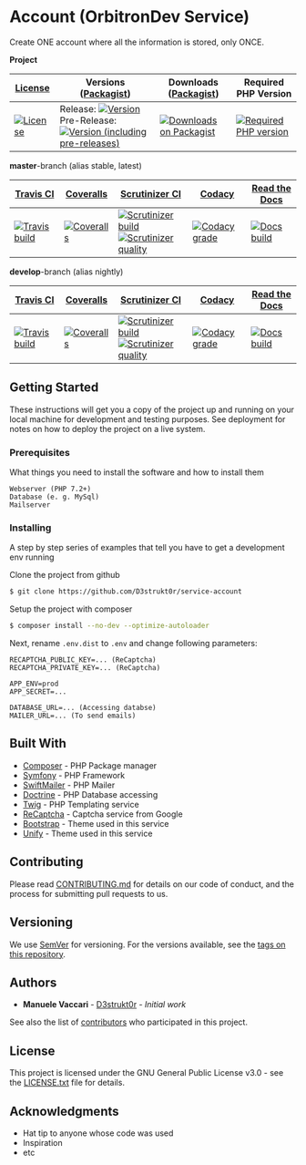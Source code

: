 # Account (OrbitronDev Service)

Create ONE account where all the information is stored, only ONCE.

**Project**

| [License][license]                  | Versions ([Packagist][packagist])                                                                                                 | Downloads ([Packagist][packagist])                     | Required PHP Version                           |
|-------------------------------------|-----------------------------------------------------------------------------------------------------------------------------------|--------------------------------------------------------|------------------------------------------------|
| [![License][license-icon]][license] | Release: [![Version][release-icon]][packagist]<br>Pre-Release: [![Version (including pre-releases)][pre-release-icon]][packagist] | [![Downloads on Packagist][downloads-icon]][packagist] | [![Required PHP version][php-icon]][packagist] |

**master**-branch (alias stable, latest)

| [Travis CI][travis]                           | [Coveralls][coveralls]                           | [Scrutinizer CI][scrutinizer]                                                                                                     | [Codacy][codacy]                              | [Read the Docs][rtfd]                   |
|-----------------------------------------------|--------------------------------------------------|-----------------------------------------------------------------------------------------------------------------------------------|-----------------------------------------------|-----------------------------------------|
| [![Travis build][travis-master-icon]][travis] | [![Coveralls][coveralls-master-icon]][coveralls] | [![Scrutinizer build][scrutinizer-master-icon]][scrutinizer]<br>[![Scrutinizer quality][scrutinizer-cc-master-icon]][scrutinizer] | [![Codacy grade][codacy-master-icon]][codacy] | [![Docs build][rtfd-master-icon]][rtfd] |

**develop**-branch (alias nightly)

| [Travis CI][travis]                            | [Coveralls][coveralls]                            | [Scrutinizer CI][scrutinizer]                                                                                                       | [Codacy][codacy]                               | [Read the Docs][rtfd]                    |
|------------------------------------------------|---------------------------------------------------|-------------------------------------------------------------------------------------------------------------------------------------|------------------------------------------------|------------------------------------------|
| [![Travis build][travis-develop-icon]][travis] | [![Coveralls][coveralls-develop-icon]][coveralls] | [![Scrutinizer build][scrutinizer-develop-icon]][scrutinizer]<br>[![Scrutinizer quality][scrutinizer-cc-develop-icon]][scrutinizer] | [![Codacy grade][codacy-develop-icon]][codacy] | [![Docs build][rtfd-develop-icon]][rtfd] |

[license]: https://github.com/D3strukt0r/generation-2-account-api/blob/master/LICENSE.txt
[packagist]: https://packagist.org/packages/d3strukt0r/generation-2-account-api
[travis]: https://travis-ci.com/D3strukt0r/generation-2-account-api
[coveralls]: https://coveralls.io/github/D3strukt0r/generation-2-account-api
[scrutinizer]: https://scrutinizer-ci.com/g/D3strukt0r/generation-2-account-api/
[rtfd]: https://readthedocs.org/projects/generation-2-account-api/
[codacy]: https://app.codacy.com/manual/D3strukt0r/generation-2-account-api/dashboard

[license-icon]: https://img.shields.io/github/license/D3strukt0r/generation-2-account-api
[release-icon]: https://img.shields.io/packagist/v/d3strukt0r/generation-2-account-api
[pre-release-icon]: https://img.shields.io/packagist/v/d3strukt0r/generation-2-account-api?include_prereleases
[downloads-icon]: https://img.shields.io/packagist/dt/d3strukt0r/generation-2-account-api
[php-icon]: https://img.shields.io/packagist/php-v/d3strukt0r/generation-2-account-api
[travis-master-icon]: https://img.shields.io/travis/com/D3strukt0r/generation-2-account-api/master
[travis-develop-icon]: https://img.shields.io/travis/com/D3strukt0r/generation-2-account-api/develop
[coveralls-master-icon]: https://img.shields.io/coveralls/github/D3strukt0r/generation-2-account-api/master
[coveralls-develop-icon]: https://img.shields.io/coveralls/github/D3strukt0r/generation-2-account-api/develop
[scrutinizer-master-icon]: https://img.shields.io/scrutinizer/build/g/D3strukt0r/generation-2-account-api/master
[scrutinizer-develop-icon]: https://img.shields.io/scrutinizer/build/g/D3strukt0r/generation-2-account-api/develop
[scrutinizer-cc-master-icon]: https://img.shields.io/scrutinizer/quality/g/D3strukt0r/generation-2-account-api/master
[scrutinizer-cc-develop-icon]: https://img.shields.io/scrutinizer/quality/g/D3strukt0r/generation-2-account-api/develop
[rtfd-master-icon]: https://img.shields.io/readthedocs/generation-2-account-api/stable
[rtfd-develop-icon]: https://img.shields.io/readthedocs/generation-2-account-api/latest
[codacy-master-icon]: https://img.shields.io/codacy/grade/6cb0a9563bc9441b937d5246c895a082/master
[codacy-develop-icon]: https://img.shields.io/codacy/grade/6cb0a9563bc9441b937d5246c895a082/develop

## Getting Started

These instructions will get you a copy of the project up and running on your local machine for development and testing purposes. See deployment for notes on how to deploy the project on a live system.

### Prerequisites

What things you need to install the software and how to install them

```
Webserver (PHP 7.2+)
Database (e. g. MySql)
Mailserver
```

### Installing

A step by step series of examples that tell you have to get a development env running

Clone the project from github

```bash
$ git clone https://github.com/D3strukt0r/service-account
```

Setup the project with composer

```bash
$ composer install --no-dev --optimize-autoloader
```

Next, rename `.env.dist` to `.env` and change following parameters:

```
RECAPTCHA_PUBLIC_KEY=... (ReCaptcha)
RECAPTCHA_PRIVATE_KEY=... (ReCaptcha)

APP_ENV=prod
APP_SECRET=...

DATABASE_URL=... (Accessing databse)
MAILER_URL=... (To send emails)
```

## Built With

* [Composer](https://getcomposer.org) - PHP Package manager
* [Symfony](https://symfony.com) - PHP Framework
* [SwiftMailer](https://swiftmailer.symfony.com) - PHP Mailer
* [Doctrine](https://www.doctrine-project.org) - PHP Database accessing
* [Twig](https://twig.symfony.com) - PHP Templating service
* [ReCaptcha](https://www.google.com/recaptcha) - Captcha service from Google
* [Bootstrap](https://getbootstrap.com) - Theme used in this service
* [Unify](https://wrapbootstrap.com/theme/unify-responsive-website-template-WB0412697) - Theme used in this service

## Contributing

Please read [CONTRIBUTING.md](CONTRIBUTING.md) for details on our code of conduct, and the process for submitting pull
requests to us.

## Versioning

We use [SemVer](http://semver.org/) for versioning. For the versions available, see the
[tags on this repository](https://github.com/D3strukt0r/generation-2-account-api/tags). 

## Authors

* **Manuele Vaccari** - [D3strukt0r](https://github.com/D3strukt0r) - *Initial work*

See also the list of [contributors](https://github.com/D3strukt0r/generation-2-account-api/contributors) who
participated in this project.

## License

This project is licensed under the GNU General Public License v3.0 - see the [LICENSE.txt](LICENSE.txt) file for
details.

## Acknowledgments

* Hat tip to anyone whose code was used
* Inspiration
* etc
